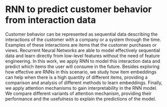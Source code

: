 # RNN to predict customer behavior from interaction data

Customer behavior can be represented as sequential data describing the interactions
of the customer with a company or a system through the time. Examples of these interactions
are items that the customer purchases or views. Recurrent Neural Networks
are able to model effectively sequential data and learn directly from low-level features
without the need of feature engineering. In this work, we apply RNN to model this
interaction data and predict which items the user will consume in the future. Besides
exploring how effective are RNNs in this scenario, we study how item embeddings
can help when there is a high quantity of different items, providing a comparison and
analysis of different methods to learn embeddings. Finally, we apply attention mechanisms
to gain interpretability in the RNN model. We compare different variants of
attention mechanism, providing their performance and the usefulness to explain the
predictions of the model.

